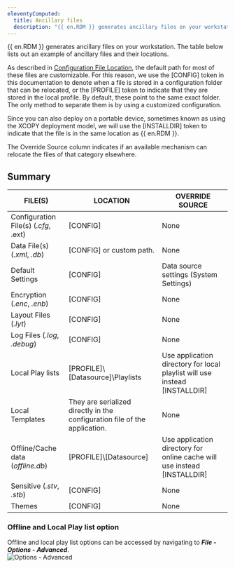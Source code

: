 ```yaml
---
eleventyComputed:
  title: Ancillary files
  description: "{{ en.RDM }} generates ancillary files on your workstation. The table below lists out an example of ancillary files and their locations."  
---
```

{{ en.RDM }} generates ancillary files on your workstation. The table below lists out an example of ancillary files and their locations.  

As described in [Configuration File Location](/rdm/windows/installation/client/configuration-file-location/), the default path for most of these files are customizable. For this reason, we use the [CONFIG] token in this documentation to denote when a file is stored in a configuration folder that can be relocated, or the [PROFILE] token to indicate that they are stored in the local profile. By default, these point to the same exact folder. The only method to separate them is by using a customized configuration.  

Since you can also deploy on a portable device, sometimes known as using the XCOPY deployment model, we will use the [INSTALLDIR] token to indicate that the file is in the same location as {{ en.RDM }}.  

The Override Source column indicates if an available mechanism can relocate the files of that category elsewhere.  

## Summary 

| FILE(S) | LOCATION | OVERRIDE SOURCE |
|---------|----------|-----------------|
| Configuration File(s) (*.cfg*, .ext) | [CONFIG] | None |
| Data File(s) (*.xml*, *.db*) | [CONFIG] or custom path. | None |
| Default Settings | [CONFIG] | Data source settings (System Settings) |
| Encryption (*.enc*, *.enb*) | [CONFIG] | None |
| Layout Files (*.lyt*) | [CONFIG] | None |
| Log Files (*.log*, *.debug*) | [CONFIG] | None |
| Local Play lists | [PROFILE]\\[Datasource]\\Playlists | Use application directory for local playlist will use instead [INSTALLDIR] |
| Local Templates | They are serialized directly in the configuration file of the application. | None |
| Offline/Cache data (*offline.db*) | [PROFILE]\\[Datasource] | Use application directory for online cache will use instead [INSTALLDIR] |
| Sensitive (*.stv*, *.stb*) | [CONFIG] | None |
| Themes | [CONFIG] | None |


### Offline and Local Play list option 

Offline and local play list options can be accessed by navigating to ***File - Options - Advanced***.  
![Options - Advanced](https://webdevolutions.azureedge.net/docs/en/rdm/windows/clip11275.png) 

